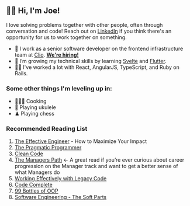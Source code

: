 ## 👋🏻 Hi, I'm Joe!

I love solving problems together with other people, often through conversation and code! Reach out on [LinkedIn](ca.linkedin.com/in/joekrump/) if you think there's an opportunity for us to work together on something.

- 🔭 I work as a senior software developer on the frontend infrastructure team at [Clio](clio.com). **[We're hiring!](https://grnh.se/4dq6mp1)**
- 🌱 I’m growing my technical skills by learning [Svelte](https://svelte.dev/) and [Flutter](https://flutter.dev/).
- 💪🏻 I've worked a lot with React, AngularJS, TypeScript, and Ruby on Rails.

### Some other things I'm leveling up in:
- 👨🏻‍🍳 Cooking
- 🎸 Playing ukulele
- ♟ Playing chess

### Recommended Reading List

1. [The Effective Engineer](https://www.effectiveengineer.com/book) - How to Maximize Your Impact
2. [The Pragmatic Programmer](https://pragprog.com/titles/tpp20/the-pragmatic-programmer-20th-anniversary-edition/)
3. [Clean Code](http://goodreads.com/book/show/3735293-clean-code)
4. [The Managers Path](https://www.oreilly.com/library/view/the-managers-path/9781491973882/) <- A great read if you’re ever curious about career progression on the Manager track and want to get a better sense of what Managers do
5. [Working Effectively with Legacy Code](https://www.oreilly.com/library/view/working-effectively-with/0131177052/)
6. [Code Complete](https://www.goodreads.com/book/show/4845.Code_Complete)
7. [99 Bottles of OOP](https://sandimetz.com/99bottles)
8. [Software Engineering - The Soft Parts](https://addyosmani.com/blog/software-engineering-soft-parts/)
